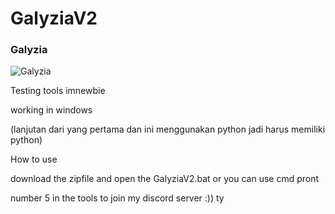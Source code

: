# GalyziaV2
### Galyzia 
![Galyzia](images/galyzia.png)

Testing tools imnewbie 

working in windows 

(lanjutan dari yang pertama dan ini menggunakan python jadi harus memiliki python)

How to use


download the zipfile and open the GalyziaV2.bat or you can use cmd pront 

number 5 in the tools to join my discord server :))
ty
